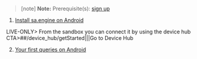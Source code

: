 > [note]   **Note:** Prerequisite(s): [sign up](/docs/usermd/getting-started/sign-up.md) 

1. [Install sa.engine on Android](/docs/usermd/getting-started/android/install.md)

LIVE-ONLY> 
From the sandbox you can connect it by using the device hub
CTA>##/device_hub/getStarted|||Go to Device Hub


2.  [Your first queries on Android](/docs/usermd/getting-started/android/firstq.md)